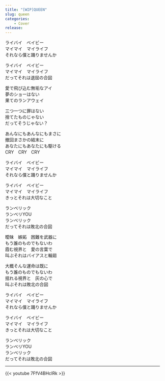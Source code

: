 ```yaml
---
title: "[WIP]QUEEN"
slug: queen
categories:
    - Cover
release: 
---
```


ライバイ　ベイビー  
マイマイ　マイライフ  
それなら僕と踊りませんか  

ライバイ　ベイビー  
マイマイ　マイライフ  
だってそれは退屈の合図  

愛で飛び込む無垢なアイ  
夢のショーはない  
果てのランアウェイ  

三つ一つに罪はない  
捨てたものじゃない  
だってそうじゃない？  

あんなにもあんなにもまさに  
撤回まさかの結末に  
あなたにもあなたにも駆ける  
CRY　CRY　CRY  

ライバイ　ベイビー  
マイマイ　マイライフ  
それなら僕と踊りませんか  

ライバイ　ベイビー  
マイマイ　マイライフ  
きっとそれは大切なこと  

ランベリック  
ランベリYOU  
ランベリック  
だってそれは敗北の合図  

曖昧　嫉妬　困難を武器に  
もう誰のものでもないわ  
霞む視界と　愛の言葉で  
叫ぶそれはバイアスと輪廻  

大概そんな運命は既に  
もう誰のものでもないわ  
揺れる視界と　灰の心で  
叫ぶそれは敗北の合図  

ライバイ　ベイビー  
マイマイ　マイライフ  
それなら僕と踊りませんか  

ライバイ　ベイビー  
マイマイ　マイライフ  
きっとそれは大切なこと  

ランベリック  
ランベリYOU  
ランベリック  
だってそれは敗北の合図  

---

{{< youtube 7FfV4BHclRk >}}